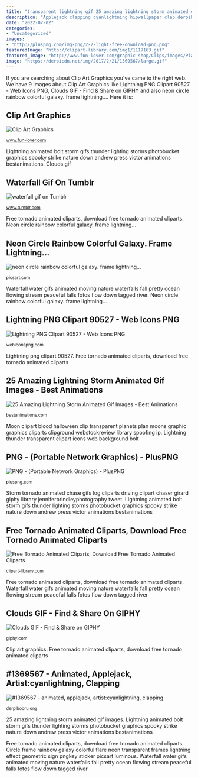 ```yaml
---
title: "transparent lightning gif 25 amazing lightning storm animated gif images"
description: "Applejack clapping cyanlightning hipwallpaper clap derpibooru tgif webstockreview ponies"
date: "2022-07-02"
categories:
- "Uncategorized"
images:
- "http://pluspng.com/img-png/2-2-light-free-download-png.png"
featuredImage: "http://clipart-library.com/img1/1117163.gif"
featured_image: "http://www.fun-lover.com/graphic-shop/Clips/images/Planets/plan-9.png"
image: "https://derpicdn.net/img/2017/2/21/1369567/large.gif"
---
```


If you are searching about Clip Art Graphics you've came to the right web. We have 9 Images about Clip Art Graphics like Lightning PNG Clipart 90527 - Web Icons PNG, Clouds GIF - Find &amp; Share on GIPHY and also neon circle rainbow colorful galaxy. frame lightning.... Here it is:

## Clip Art Graphics

![Clip Art Graphics](http://www.fun-lover.com/graphic-shop/Clips/images/Planets/plan-9.png "Circle frame rainbow galaxy colorful flare neon transparent frames lightning effect geometric sign pngkey sticker picsart luminous")

<small>www.fun-lover.com</small>

Lightning animated bolt storm gifs thunder lighting storms photobucket graphics spooky strike nature down andrew press victor animations bestanimations. Clouds gif

## Waterfall Gif On Tumblr

![waterfall gif on Tumblr](http://31.media.tumblr.com/a834e42c596dd3b075f8d35f0ce8ff5e/tumblr_n15d8rYRO61shel14o1_500.gif "Circle frame rainbow galaxy colorful flare neon transparent frames lightning effect geometric sign pngkey sticker picsart luminous")

<small>www.tumblr.com</small>

Free tornado animated cliparts, download free tornado animated cliparts. Neon circle rainbow colorful galaxy. frame lightning...

## Neon Circle Rainbow Colorful Galaxy. Frame Lightning...

![neon circle rainbow colorful galaxy. frame lightning...](https://cdn131.picsart.com/259030744000212.png "Lightning png clipart 90527")

<small>picsart.com</small>

Waterfall water gifs animated moving nature waterfalls fall pretty ocean flowing stream peaceful falls fotos flow down tagged river. Neon circle rainbow colorful galaxy. frame lightning...

## Lightning PNG Clipart 90527 - Web Icons PNG

![Lightning PNG Clipart 90527 - Web Icons PNG](https://webiconspng.com/wp-content/uploads/2017/09/Lightning-PNG-Image-64034.png "Clip art graphics")

<small>webiconspng.com</small>

Lightning png clipart 90527. Free tornado animated cliparts, download free tornado animated cliparts

## 25 Amazing Lightning Storm Animated Gif Images - Best Animations

![25 Amazing Lightning Storm Animated Gif Images - Best Animations](https://bestanimations.com/Nature/Storms/animated-lighning-bolt-strike-storm-gif-5.gif "Neon circle rainbow colorful galaxy. frame lightning...")

<small>bestanimations.com</small>

Moon clipart blood halloween clip transparent planets plan moons graphic graphics cliparts clipground webstockreview library spoofing ip. Lightning thunder transparent clipart icons web background bolt

## PNG - (Portable Network Graphics) - PlusPNG

![PNG - (Portable Network Graphics) - PlusPNG](http://pluspng.com/img-png/2-2-light-free-download-png.png "Lightning animated bolt storm gifs thunder lighting storms photobucket graphics spooky strike nature down andrew press victor animations bestanimations")

<small>pluspng.com</small>

Storm tornado animated chase gifs log cliparts driving clipart chaser girard giphy library jenniferbrindleyphotography tweet. Lightning animated bolt storm gifs thunder lighting storms photobucket graphics spooky strike nature down andrew press victor animations bestanimations

## Free Tornado Animated Cliparts, Download Free Tornado Animated Cliparts

![Free Tornado Animated Cliparts, Download Free Tornado Animated Cliparts](http://clipart-library.com/img1/1117163.gif "Waterfall gif on tumblr")

<small>clipart-library.com</small>

Free tornado animated cliparts, download free tornado animated cliparts. Waterfall water gifs animated moving nature waterfalls fall pretty ocean flowing stream peaceful falls fotos flow down tagged river

## Clouds GIF - Find &amp; Share On GIPHY

![Clouds GIF - Find &amp; Share on GIPHY](https://media1.giphy.com/media/wTdxTfBXatTgI/giphy.gif "25 amazing lightning storm animated gif images")

<small>giphy.com</small>

Clip art graphics. Free tornado animated cliparts, download free tornado animated cliparts

## #1369567 - Animated, Applejack, Artist:cyanlightning, Clapping

![#1369567 - animated, applejack, artist:cyanlightning, clapping](https://derpicdn.net/img/2017/2/21/1369567/large.gif "Waterfall gif on tumblr")

<small>derpibooru.org</small>

25 amazing lightning storm animated gif images. Lightning animated bolt storm gifs thunder lighting storms photobucket graphics spooky strike nature down andrew press victor animations bestanimations

Free tornado animated cliparts, download free tornado animated cliparts. Circle frame rainbow galaxy colorful flare neon transparent frames lightning effect geometric sign pngkey sticker picsart luminous. Waterfall water gifs animated moving nature waterfalls fall pretty ocean flowing stream peaceful falls fotos flow down tagged river
